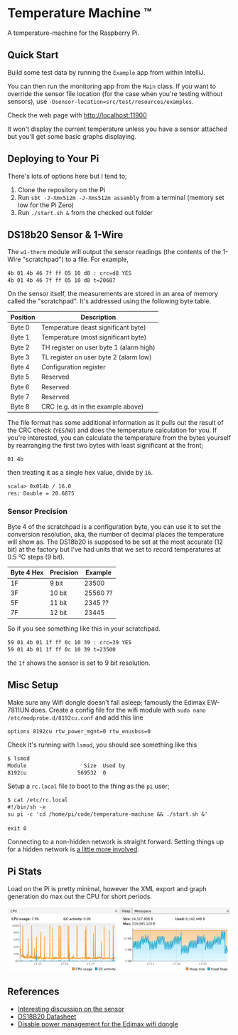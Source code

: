 
# Temperature Machine ™

A temperature-machine for the Raspberry Pi.


## Quick Start

Build some test data by running the `Example` app from within IntelliJ.

You can then run the monitoring app from the `Main` class. If you want to override the sensor file location (for the case when you're testing without sensors), use `-Dsensor-location=src/test/resources/examples`.

Check the web page with [http://localhost:11900](http://localhost:11900)

It won't display the current temperature unless you have a sensor attached but you'll get some basic graphs displaying.


## Deploying to Your Pi

There's lots of options here but I tend to;

1. Clone the repository on the Pi
2. Run `sbt -J-Xmx512m -J-Xms512m assembly` from a terminal (memory set low for the Pi Zero)
3. Run `./start.sh &` from the checked out folder


## DS18b20 Sensor & 1-Wire

The `w1-therm` module will output the sensor readings (the contents of the 1-Wire "scratchpad") to a file. For example,

    4b 01 4b 46 7f ff 05 10 d8 : crc=d8 YES
    4b 01 4b 46 7f ff 05 10 d8 t=20687

On the sensor itself, the measurements are stored in an area of memory called the "scratchpad". It's addressed using the following byte table.

Position | Description
--- | ---
Byte 0 | Temperature (least significant byte)
Byte 1 | Temperature (most significant byte)
Byte 2 | TH register on user byte 1 (alarm high)
Byte 3 | TL register on user byte 2 (alarm low)
Byte 4 | Configuration register
Byte 5 | Reserved
Byte 6 | Reserved
Byte 7 | Reserved
Byte 8 | CRC (e.g. `d8` in the example above)


The file format has some additional information as it pulls out the result of the CRC check (`YES`/`NO`) and does the temperature calculation for you. If you're interested, you can calculate the temperature from the bytes yourself by rearranging the first two bytes with least significant at the front;

    01 4b

then treating it as a single hex value, divide by `16`.

    scala> 0x014b / 16.0
    res: Double = 20.6875


### Sensor Precision

Byte 4 of the scratchpad is a configuration byte, you can use it to set the conversion resolution, aka, the number of decimal places the temperature will show as. The DS18b20 is supposed to be set at the most accurate (12 bit) at the factory but I've had units that we set to record temperatures at 0.5 °C steps (9 bit).

Byte 4 Hex | Precision | Example
--- | --- | ---
1F | 9 bit | 23500
3F | 10 bit | 25560 ??
5F | 11 bit | 2345 ??
7F | 12 bit | 23445


So if you see something like this in your scratchpad.

    59 01 4b 01 1f ff 0c 10 39 : crc=39 YES
    59 01 4b 01 1f ff 0c 10 39 t=23500

the `1f` shows the sensor is set to 9 bit resolution.


## Misc Setup

Make sure any Wifi dongle doesn't fall asleep; famously the Edimax EW-7811UN does. Create a config file for the wifi module with `sudo nano /etc/modprobe.d/8192cu.conf` and add this line

    options 8192cu rtw_power_mgnt=0 rtw_enusbss=0


Check it's running with `lsmod`, you should see something like this

    $ lsmod
    Module                  Size  Used by
    8192cu                569532  0


Setup a `rc.local` file to boot to the thing as the `pi` user;

    $ cat /etc/rc.local
    #!/bin/sh -e
    su pi -c 'cd /home/pi/code/temperature-machine && ./start.sh &'

    exit 0


Connecting to a non-hidden network is straight forward. Setting things up for a hidden network is [a little more involved](http://www.dafinga.net/2013/01/how-to-setup-raspberry-pi-with-hidden.html).


## Pi Stats

Load on the Pi is pretty minimal, however the XML export and graph generation do max out the CPU for short periods.

![](cpu_memory.png)


## References

* [Interesting discussion on the sensor](https://www.raspberrypi.org/forums/viewtopic.php?f=37&t=91982)
* [DS18B20 Datasheet](https://datasheets.maximintegrated.com/en/ds/DS18B20.pdf)
* [Disable power management for the Edimax wifi dongle](https://www.raspberrypi.org/forums/viewtopic.php?t=61665)


